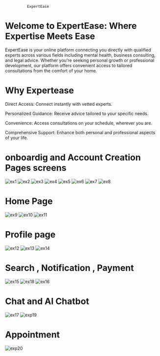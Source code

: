              ExpertEase 
# Welcome to ExpertEase: Where Expertise Meets Ease
ExpertEase is your online platform connecting you directly with qualified experts across various fields including mental health, business consulting, and legal advice. Whether you're seeking personal growth or professional development, our platform offers convenient access to tailored consultations from the comfort of your home.

# Why Expertease

Direct Access: Connect instantly with vetted experts.

Personalized Guidance: Receive advice tailored to your specific needs.

Convenience: Access consultations on your schedule, wherever you are.

Comprehensive Support: Enhance both personal and professional aspects of your life.



# onboardig and Account Creation Pages screens

![ex1](https://github.com/user-attachments/assets/84673517-2c52-4839-bf70-e5e6deb2156d)  ![ex2](https://github.com/user-attachments/assets/1f56288b-8b89-459e-8bc6-6aaa0dae93da)
![ex3](https://github.com/user-attachments/assets/58922584-fd2d-4685-9a9a-01eb88ec402e) ![ex4](https://github.com/user-attachments/assets/0210bed1-acfb-46c8-be11-7cdc5f84e401) ![ex5](https://github.com/user-attachments/assets/6d62eebd-c0e5-4887-a0e8-76f2cdc1de4b)      ![ex6](https://github.com/user-attachments/assets/b5ad7d1d-5cdc-424d-bd6f-724d767c8a8b)   ![ex7](https://github.com/user-attachments/assets/74eba70c-38de-4fc3-aa2a-f6ddd828b8bd)  ![ex8](https://github.com/user-attachments/assets/2cb9d632-7122-4127-885f-4d720806d2ba) 

# Home Page
![ex9](https://github.com/user-attachments/assets/88683c40-4008-418e-80e4-398ba4433b7a)   ![ex10](https://github.com/user-attachments/assets/059a5963-8c1c-4144-b746-5fef1e8ae208)  ![ex11](https://github.com/user-attachments/assets/744fe6a6-4d4b-45fd-93d1-6f771bb51763)


# Profile page

![ex12](https://github.com/user-attachments/assets/6cf5d895-6f64-4c81-b302-b11f93f03611)  ![ex13](https://github.com/user-attachments/assets/788bb0a9-1c97-45ca-86f3-547eec53b3c4)  ![ex14](https://github.com/user-attachments/assets/9315563c-2a34-42b4-9f48-47e9a3890ba1)

# Search , Notification , Payment

![ex15](https://github.com/user-attachments/assets/e10de0c7-0fa2-41c2-9d42-3a9681c22f03) ![ex18](https://github.com/user-attachments/assets/6dd98f8f-28e3-4fec-b6ab-e7796a531f56)  ![ex16](https://github.com/user-attachments/assets/c6a478c1-80ed-4ecd-a879-08dfa34d0bcd)

# Chat and AI Chatbot
![ex17](https://github.com/user-attachments/assets/c5d128d5-c04a-43a8-9ab6-5c70ec1b065d)  ![exp19](https://github.com/user-attachments/assets/39be3a28-6126-46f4-91e0-8aa22816b5f6)

# Appointment
![exp20](https://github.com/user-attachments/assets/1b09b8e8-b0c2-4110-a64b-96a587ad6eb3)
